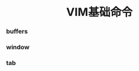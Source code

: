 <center style="font-weight: bold; font-size: 30px;">VIM基础命令</center>

### buffers





### window





### tab



